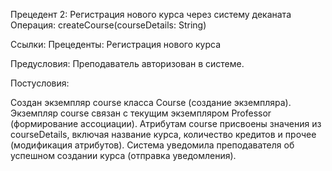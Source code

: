 Прецедент 2: Регистрация нового курса через систему деканата
Операция: createCourse(courseDetails: String)

Ссылки: Прецеденты: Регистрация нового курса

Предусловия: Преподаватель авторизован в системе.

Постусловия:

Создан экземпляр course класса Course (создание экземпляра).
Экземпляр course связан с текущим экземпляром Professor (формирование ассоциации).
Атрибутам course присвоены значения из courseDetails, включая название курса, количество кредитов и прочее (модификация атрибутов).
Система уведомила преподавателя об успешном создании курса (отправка уведомления).
